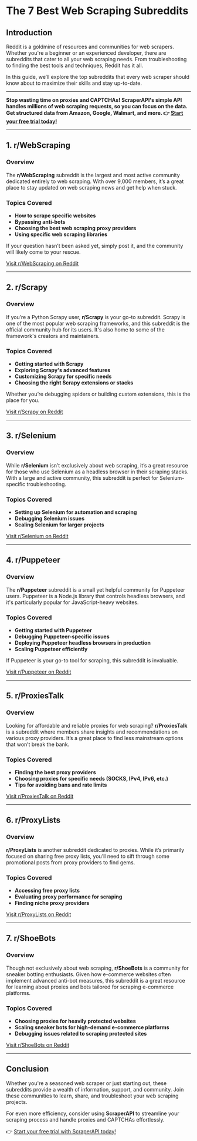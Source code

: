 # The 7 Best Web Scraping Subreddits

## Introduction

Reddit is a goldmine of resources and communities for web scrapers. Whether you're a beginner or an experienced developer, there are subreddits that cater to all your web scraping needs. From troubleshooting to finding the best tools and techniques, Reddit has it all.

In this guide, we’ll explore the top subreddits that every web scraper should know about to maximize their skills and stay up-to-date.

---

**Stop wasting time on proxies and CAPTCHAs! ScraperAPI's simple API handles millions of web scraping requests, so you can focus on the data. Get structured data from Amazon, Google, Walmart, and more. 👉 [Start your free trial today!](https://bit.ly/Scraperapi)**

---

## 1. r/WebScraping

### Overview

The **r/WebScraping** subreddit is the largest and most active community dedicated entirely to web scraping. With over 9,000 members, it’s a great place to stay updated on web scraping news and get help when stuck.

### Topics Covered

- **How to scrape specific websites**
- **Bypassing anti-bots**
- **Choosing the best web scraping proxy providers**
- **Using specific web scraping libraries**

If your question hasn’t been asked yet, simply post it, and the community will likely come to your rescue.

[Visit r/WebScraping on Reddit](https://www.reddit.com/r/webscraping/)

---

## 2. r/Scrapy

### Overview

If you’re a Python Scrapy user, **r/Scrapy** is your go-to subreddit. Scrapy is one of the most popular web scraping frameworks, and this subreddit is the official community hub for its users. It's also home to some of the framework's creators and maintainers.

### Topics Covered

- **Getting started with Scrapy**
- **Exploring Scrapy's advanced features**
- **Customizing Scrapy for specific needs**
- **Choosing the right Scrapy extensions or stacks**

Whether you’re debugging spiders or building custom extensions, this is the place for you.

[Visit r/Scrapy on Reddit](https://www.reddit.com/r/scrapy/)

---

## 3. r/Selenium

### Overview

While **r/Selenium** isn’t exclusively about web scraping, it’s a great resource for those who use Selenium as a headless browser in their scraping stacks. With a large and active community, this subreddit is perfect for Selenium-specific troubleshooting.

### Topics Covered

- **Setting up Selenium for automation and scraping**
- **Debugging Selenium issues**
- **Scaling Selenium for larger projects**

[Visit r/Selenium on Reddit](https://www.reddit.com/r/selenium/)

---

## 4. r/Puppeteer

### Overview

The **r/Puppeteer** subreddit is a small yet helpful community for Puppeteer users. Puppeteer is a Node.js library that controls headless browsers, and it's particularly popular for JavaScript-heavy websites.

### Topics Covered

- **Getting started with Puppeteer**
- **Debugging Puppeteer-specific issues**
- **Deploying Puppeteer headless browsers in production**
- **Scaling Puppeteer efficiently**

If Puppeteer is your go-to tool for scraping, this subreddit is invaluable.

[Visit r/Puppeteer on Reddit](https://www.reddit.com/r/puppeteer/)

---

## 5. r/ProxiesTalk

### Overview

Looking for affordable and reliable proxies for web scraping? **r/ProxiesTalk** is a subreddit where members share insights and recommendations on various proxy providers. It’s a great place to find less mainstream options that won’t break the bank.

### Topics Covered

- **Finding the best proxy providers**
- **Choosing proxies for specific needs (SOCKS, IPv4, IPv6, etc.)**
- **Tips for avoiding bans and rate limits**

[Visit r/ProxiesTalk on Reddit](https://www.reddit.com/r/ProxiesTalk/)

---

## 6. r/ProxyLists

### Overview

**r/ProxyLists** is another subreddit dedicated to proxies. While it’s primarily focused on sharing free proxy lists, you’ll need to sift through some promotional posts from proxy providers to find gems.

### Topics Covered

- **Accessing free proxy lists**
- **Evaluating proxy performance for scraping**
- **Finding niche proxy providers**

[Visit r/ProxyLists on Reddit](https://www.reddit.com/r/proxylists/)

---

## 7. r/ShoeBots

### Overview

Though not exclusively about web scraping, **r/ShoeBots** is a community for sneaker botting enthusiasts. Given how e-commerce websites often implement advanced anti-bot measures, this subreddit is a great resource for learning about proxies and bots tailored for scraping e-commerce platforms.

### Topics Covered

- **Choosing proxies for heavily protected websites**
- **Scaling sneaker bots for high-demand e-commerce platforms**
- **Debugging issues related to scraping protected sites**

[Visit r/ShoeBots on Reddit](https://www.reddit.com/r/shoebots/)

---

## Conclusion

Whether you're a seasoned web scraper or just starting out, these subreddits provide a wealth of information, support, and community. Join these communities to learn, share, and troubleshoot your web scraping projects.

For even more efficiency, consider using **ScraperAPI** to streamline your scraping process and handle proxies and CAPTCHAs effortlessly.

👉 [Start your free trial with ScraperAPI today!](https://bit.ly/Scraperapi)
